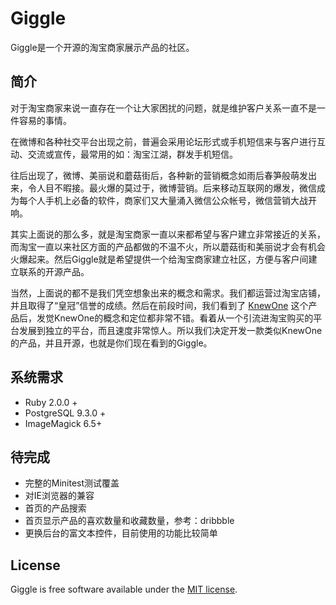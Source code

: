 # Giggle

Giggle是一个开源的淘宝商家展示产品的社区。

## 简介

对于淘宝商家来说一直存在一个让大家困扰的问题，就是维护客户关系一直不是一件容易的事情。

在微博和各种社交平台出现之前，普遍会采用论坛形式或手机短信来与客户进行互动、交流或宣传，最常用的如：淘宝江湖，群发手机短信。

往后出现了，微博、美丽说和蘑菇街后，各种新的营销概念如雨后春笋般萌发出来，令人目不暇接。最火爆的莫过于，微博营销。后来移动互联网的爆发，微信成为每个人手机上必备的软件，商家们又大量涌入微信公众帐号，微信营销大战开响。

其实上面说的那么多，就是淘宝商家一直以来都希望与客户建立非常接近的关系，而淘宝一直以来社区方面的产品都做的不温不火，所以蘑菇街和美丽说才会有机会火爆起来。然后Giggle就是希望提供一个给淘宝商家建立社区，方便与客户间建立联系的开源产品。

当然，上面说的都不是我们凭空想象出来的概念和需求。我们都运营过淘宝店铺，并且取得了“皇冠”信誉的成绩。然后在前段时间，我们看到了 [KnewOne](http://knewone.com/) 这个产品后，发觉KnewOne的概念和定位都非常不错。看着从一个引流进淘宝购买的平台发展到独立的平台，而且速度非常惊人。所以我们决定开发一款类似KnewOne的产品，并且开源，也就是你们现在看到的Giggle。

## 系统需求
* Ruby 2.0.0 +
* PostgreSQL 9.3.0 +
* ImageMagick 6.5+

## 待完成
* 完整的Minitest测试覆盖
* 对IE浏览器的兼容
* 首页的产品搜索
* 首页显示产品的喜欢数量和收藏数量，参考：dribbble
* 更换后台的富文本控件，目前使用的功能比较简单

## License

Giggle is free software available under the [MIT license](http://en.wikipedia.org/wiki/MIT_License).
